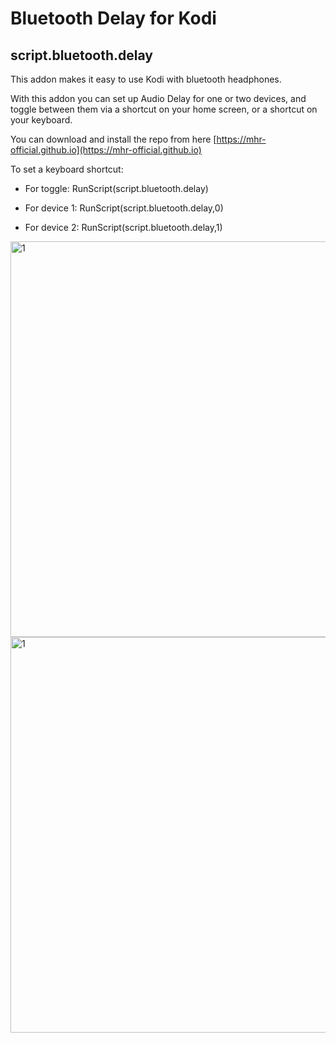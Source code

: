 # Bluetooth Delay for Kodi
## script.bluetooth.delay
This addon makes it easy to use Kodi with bluetooth headphones.

With this addon you can set up Audio Delay for one or two devices, and toggle between them via a shortcut on your home screen, or a shortcut on your keyboard.

You can download and install the repo from here [https://mhr-official.github.io](https://mhr-official.github.io)

To set a keyboard shortcut:

* For toggle:    RunScript(script.bluetooth.delay)

* For device 1:  RunScript(script.bluetooth.delay,0)

* For device 2:  RunScript(script.bluetooth.delay,1)

<img width="633" alt="1" src="https://user-images.githubusercontent.com/75268095/148041185-eedda990-01a0-4985-84e5-fe9e6ccaa2a6.png">

<img width="633" alt="1" src="https://user-images.githubusercontent.com/75268095/149763874-1bde8e2a-3c48-4e03-a2ec-cef58ada18ae.png">
